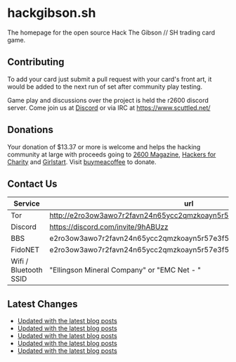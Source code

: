 # hackgibson.sh
The homepage for the open source Hack The Gibson // SH trading card game.


## Contributing

To add your card just submit a pull request with your card's front art, it would be added to the next run of set after community play testing.

Game play and discussions over the project is held the r2600 discord server. Come join us at [Discord](https://discord.com/invite/9hABUzz) or via IRC at https://www.scuttled.net/


## Donations

Your donation of $13.37 or more is welcome and helps the hacking community at large with proceeds going to [2600 Magazine](https://2600.com/), [Hackers for Charity](https://hackersforcharity.org) and [Girlstart](https://girlstart.org).  Visit [buymeacoffee](https://www.buymeacoffee.com/hackgibson.sh) to donate.


## Contact Us

Service | url
-|-
Tor | http://e2ro3ow3awo7r2favn24n65ycc2qmzkoayn5r57e3f56nvjwdcgg32ad.onion
Discord | https://discord.com/invite/9hABUzz
BBS | e2ro3ow3awo7r2favn24n65ycc2qmzkoayn5r57e3f56nvjwdcgg32ad.onion:23
FidoNET | e2ro3ow3awo7r2favn24n65ycc2qmzkoayn5r57e3f56nvjwdcgg32ad.onion:24554
Wifi / Bluetooth SSID | "Ellingson Mineral Company" or "EMC Net - <fidonet address>"

## Latest Changes
<!-- BLOG-POST-LIST:START -->
- [Updated with the latest blog posts](https://github.com/DFW2600/hackgibson.sh/commit/3af32227f1bdcfb82448791509cde91984300d1f)
- [Updated with the latest blog posts](https://github.com/DFW2600/hackgibson.sh/commit/8a697af7a642e9b48e33f893e4cdfda8539e3a85)
- [Updated with the latest blog posts](https://github.com/DFW2600/hackgibson.sh/commit/ad20e243137d32eb38f77def31f509cc98769ae8)
- [Updated with the latest blog posts](https://github.com/DFW2600/hackgibson.sh/commit/ded85017db3f6be583c7a0d4316d213ee869ad21)
- [Updated with the latest blog posts](https://github.com/DFW2600/hackgibson.sh/commit/7f01c882f5f99266ecbe3e1a3a114d1363175ed7)
<!-- BLOG-POST-LIST:END -->
